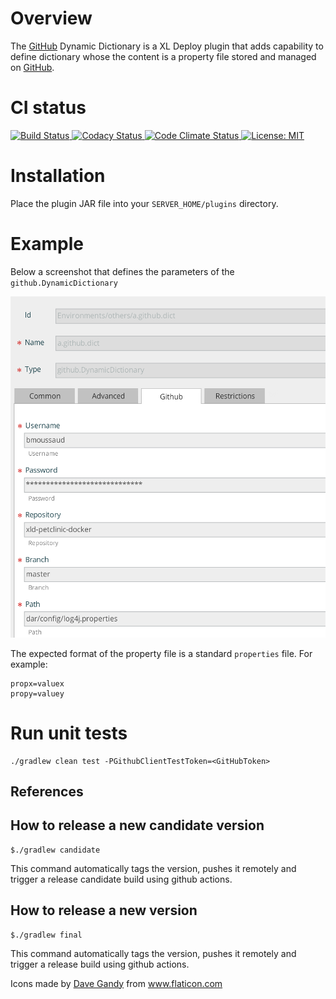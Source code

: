 # Overview #

The [GitHub](http://www.github.com) Dynamic Dictionary is a XL Deploy plugin that adds capability to define dictionary whose the content is a property file stored and managed on [GitHub](http://www.github.com).
 

# CI status #

[![Build Status][xld-github-dynamic-dictionaries-plugin-travis-image] ][xld-github-dynamic-dictionaries-plugin-travis-url]
[![Codacy Status][xld-github-dynamic-dictionaries-plugin-codacy-image] ][xld-github-dynamic-dictionaries-plugin-codacy-url]
[![Code Climate Status][xld-github-dynamic-dictionaries-plugin-code-climate-image] ][xld-github-dynamic-dictionaries-plugin-code-climate-url]
[![License: MIT][xld-github-dynamic-dictionaries-plugin-license-image] ][xld-github-dynamic-dictionaries-plugin-license-url]


[xld-github-dynamic-dictionaries-plugin-travis-image]: https://travis-ci.org/xebialabs-community/xld-github-dynamic-dictionaries-plugin.svg?branch=master
[xld-github-dynamic-dictionaries-plugin-travis-url]: https://travis-ci.org/xebialabs-community/xld-github-dynamic-dictionaries-plugin
[xld-github-dynamic-dictionaries-plugin-codacy-image]: https://api.codacy.com/project/badge/Grade/7f6246c1eb9b4177abf501844472d798
[xld-github-dynamic-dictionaries-plugin-codacy-url]: https://www.codacy.com/app/joris-dewinne/xld-github-dynamic-dictionaries-plugin
[xld-github-dynamic-dictionaries-plugin-code-climate-image]: https://codeclimate.com/github/xebialabs-community/xld-github-dynamic-dictionaries-plugin/badges/gpa.svg
[xld-github-dynamic-dictionaries-plugin-code-climate-url]: https://codeclimate.com/github/xebialabs-community/xld-github-dynamic-dictionaries-plugin
[xld-github-dynamic-dictionaries-plugin-license-image]: https://img.shields.io/badge/License-MIT-yellow.svg
[xld-github-dynamic-dictionaries-plugin-license-url]: https://opensource.org/licenses/MIT


# Installation #

Place the plugin JAR file into your `SERVER_HOME/plugins` directory.

# Example #

Below a screenshot that defines the parameters of the `github.DynamicDictionary`

![](images/Github_dynamic_dictionary.png)

The expected format of the property file is a standard `properties` file. For example:
```
propx=valuex
propy=valuey
```

# Run unit tests

```
./gradlew clean test -PGithubClientTestToken=<GitHubToken>
```


## References

## How to release a new  candidate version

```
$./gradlew candidate
```

This command automatically tags the version, pushes it remotely and
trigger a release candidate build using github actions.

## How to release a new version

```
$./gradlew final
```

This command automatically tags the version, pushes it remotely and
trigger a release build using github actions.

Icons made by <a href="https://www.flaticon.com/authors/dave-gandy" title="Dave Gandy">Dave Gandy</a> from <a href="https://www.flaticon.com/" title="Flaticon"> www.flaticon.com</a>
